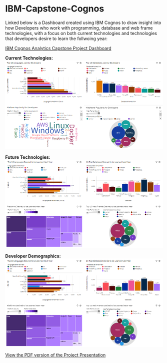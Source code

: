 # IBM-Capstone-Cognos

Linked below is a Dashboard created using IBM Cognos to draw insight into how Developers who work with programming, database and web frame technologies, with a focus on both current technologies and technologies that developers desire to learn the follwoing year: 

[IBM Cognos Analytics Capstone Project Dashboard](https://eu2.ca.analytics.ibm.com/bi/?perspective=dashboard&pathRef=.my_folders%2FNew%2Bdashboard&action=view&mode=dashboard&subView=model0000018f64adb782_00000000)

**Current Technologies:**
![alt text](https://github.com/LiamBatiste/IBM-Capstone-Cognos/blob/main/Cognos%20Dash%20-%20Current%20Technologies.PNG?raw=true)


**Future Technologies:**
![alt text](https://github.com/LiamBatiste/IBM-Capstone-Cognos/blob/main/Cognos%20Dash%20-%20Future%20Technologies.PNG?raw=true)


**Developer Demographics:**
![alt text](https://github.com/LiamBatiste/IBM-Capstone-Cognos/blob/main/Cognos%20Dash%20-%20Developer%20Demographics.PNG?raw=true)



[View the PDF version of the Project Presentation](https://github.com/LiamBatiste/IBM-Capstone-Cognos/blob/main/Capstone%20Project%20Presentation.pdf)


